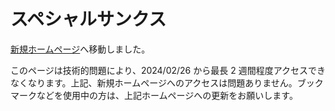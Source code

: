 # スペシャルサンクス

[新規ホームページ](https://hoshikagegmsupport.readthedocs.io/ja/latest/FromAuthor/)へ移動しました。

このページは技術的問題により、2024/02/26 から最長 2 週間程度アクセスできなくなります。上記、新規ホームページへのアクセスは問題ありません。ブックマークなどを使用中の方は、上記ホームページへの更新をお願いします。

